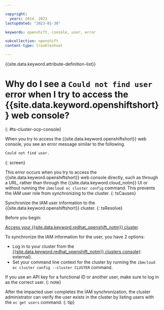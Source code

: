 ```yaml
---

copyright:
  years: 2014, 2023
lastupdated: "2023-01-30"

keywords: openshift, console, user, error

subcollection: openshift
content-type: troubleshoot

---
```


{{site.data.keyword.attribute-definition-list}}




# Why do I see a `Could not find user` error when I try to access the {{site.data.keyword.openshiftshort}} web console?
{: #ts-cluster-ocp-console}

When you try to access the {{site.data.keyword.openshiftshort}} web console, you see an error message similar to the following.

```sh
Could not find user.
```
{: screen}

This error occurs when you try to access the {{site.data.keyword.openshiftshort}} web console directly, such as through a URL, rather than through the {{site.data.keyword.cloud_notm}} UI or without running the `ibmcloud oc cluster config` command. This prevents the IAM user role from synchronizing to the cluster. 
{: tsCauses}

Synchronize the IAM user information to the {{site.data.keyword.openshiftshort}} cluster. 
{: tsResolve}

Before you begin: 

[Access your {{site.data.keyword.redhat_openshift_notm}} cluster](/docs/openshift?topic=openshift-access_cluster).

To synchronize the IAM information for the user, you have 2 options:
- Log in to your cluster from the [{{site.data.keyword.redhat_openshift_notm}} clusters console](https://cloud.ibm.com/kubernetes/clusters?platformType=openshift){: external}.
- Set your command line context for the cluster by running the  `ibmcloud oc cluster config --cluster CLUSTER` command.

If you use an API key for a functional ID or another user, make sure to log in as the correct user.
{: note}

After the impacted user completes the IAM synchronization, the cluster administrator can verify the user exists in the cluster by listing users with the `oc get users` command.
{: tip}


